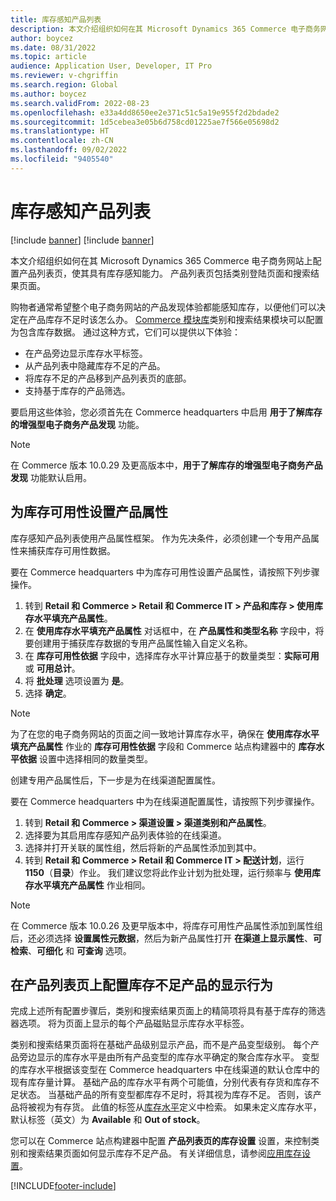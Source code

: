 ```yaml
---
title: 库存感知产品列表
description: 本文介绍组织如何在其 Microsoft Dynamics 365 Commerce 电子商务网站上配置产品列表页，使其具有库存感知能力。
author: boycez
ms.date: 08/31/2022
ms.topic: article
audience: Application User, Developer, IT Pro
ms.reviewer: v-chgriffin
ms.search.region: Global
ms.author: boycez
ms.search.validFrom: 2022-08-23
ms.openlocfilehash: e33a4dd8650ee2e371c51c5a19e955f2d2bdade2
ms.sourcegitcommit: 1d5cebea3e05b6d758cd01225ae7f566e05698d2
ms.translationtype: HT
ms.contentlocale: zh-CN
ms.lasthandoff: 09/02/2022
ms.locfileid: "9405540"
---
```

# <a name="inventory-aware-product-listing"></a>库存感知产品列表

[!include [banner](../includes/banner.md)]
[!include [banner](../includes/preview-banner.md)]

本文介绍组织如何在其 Microsoft Dynamics 365 Commerce 电子商务网站上配置产品列表页，使其具有库存感知能力。 产品列表页包括类别登陆页面和搜索结果页面。

购物者通常希望整个电子商务网站的产品发现体验都能感知库存，以便他们可以决定在产品库存不足时该怎么办。 [Commerce 模块库](starter-kit-overview.md)类别和搜索结果模块可以配置为包含库存数据。 通过这种方式，它们可以提供以下体验：

- 在产品旁边显示库存水平标签。
- 从产品列表中隐藏库存不足的产品。
- 将库存不足的产品移到产品列表页的底部。
- 支持基于库存的产品筛选。

要启用这些体验，您必须首先在 Commerce headquarters 中启用 **用于了解库存的增强型电子商务产品发现** 功能。

> [!NOTE]
> 在 Commerce 版本 10.0.29 及更高版本中，**用于了解库存的增强型电子商务产品发现** 功能默认启用。

## <a name="set-up-product-attribute-for-inventory-availability"></a>为库存可用性设置产品属性

库存感知产品列表使用产品属性框架。 作为先决条件，必须创建一个专用产品属性来捕获库存可用性数据。

要在 Commerce headquarters 中为库存可用性设置产品属性，请按照下列步骤操作。

1. 转到 **Retail 和 Commerce \> Retail 和 Commerce IT \> 产品和库存 \> 使用库存水平填充产品属性**。
1. 在 **使用库存水平填充产品属性** 对话框中，在 **产品属性和类型名称** 字段中，将要创建用于捕获库存数据的专用产品属性输入自定义名称。
1. 在 **库存可用性依据** 字段中，选择库存水平计算应基于的数量类型：**实际可用** 或 **可用总计**。
1. 将 **批处理** 选项设置为 **是**。
1. 选择 **确定**。

> [!NOTE]
> 为了在您的电子商务网站的页面之间一致地计算库存水平，确保在 **使用库存水平填充产品属性** 作业的 **库存可用性依据** 字段和 Commerce 站点构建器中的 **库存水平依据** 设置中选择相同的数量类型。

创建专用产品属性后，下一步是为在线渠道配置属性。

要在 Commerce headquarters 中为在线渠道配置属性，请按照下列步骤操作。

1. 转到 **Retail 和 Commerce \> 渠道设置 \> 渠道类别和产品属性**。
1. 选择要为其启用库存感知产品列表体验的在线渠道。
1. 选择并打开关联的属性组，然后将新的产品属性添加到其中。
1. 转到 **Retail 和 Commerce \> Retail 和 Commerce IT \> 配送计划**，运行 **1150**（**目录**）作业。 我们建议您将此作业计划为批处理，运行频率与 **使用库存水平填充产品属性** 作业相同。

> [!NOTE]
> 在 Commerce 版本 10.0.26 及更早版本中，将库存可用性产品属性添加到属性组后，还必须选择 **设置属性元数据**，然后为新产品属性打开 **在渠道上显示属性**、**可检索**、**可细化** 和 **可查询** 选项。

## <a name="configure-the-display-behavior-for-out-of-stock-products-on-product-listing-pages"></a>在产品列表页上配置库存不足产品的显示行为

完成上述所有配置步骤后，类别和搜索结果页面上的精简项将具有基于库存的筛选器选项。 将为页面上显示的每个产品磁贴显示库存水平标签。

类别和搜索结果页面将在基础产品级别显示产品，而不是产品变型级别。 每个产品旁边显示的库存水平是由所有产品变型的库存水平确定的聚合库存水平。 变型的库存水平根据该变型在 Commerce headquarters 中在线渠道的默认仓库中的现有库存量计算。 基础产品的库存水平有两个可能值，分别代表有存货和库存不足状态。 当基础产品的所有变型都库存不足时，将其视为库存不足。 否则，该产品将被视为有存货。 此值的标签从[库存水平](inventory-buffers-levels.md)定义中检索。 如果未定义库存水平，默认标签（英文）为 **Available** 和 **Out of stock**。

您可以在 Commerce 站点构建器中配置 **产品列表页的库存设置** 设置，来控制类别和搜索结果页面如何显示库存不足产品。 有关详细信息，请参阅[应用库存设置](inventory-settings.md)。

[!INCLUDE[footer-include](../includes/footer-banner.md)]

